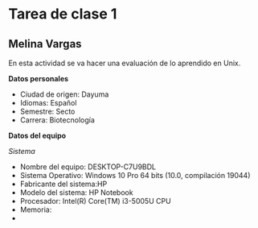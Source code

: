 # Tarea de clase 1

## Melina Vargas
En esta actividad se va hacer una evaluación de lo aprendido en Unix.

**Datos personales**
- Ciudad de origen: Dayuma
- Idiomas: Español
- Semestre: Secto
- Carrera: Biotecnología

**Datos del equipo**

*Sistema*

- Nombre del equipo: DESKTOP-C7U9BDL
- Sistema Operativo: Windows 10 Pro 64 bits (10.0, compilación 19044)
- Fabricante del sistema:HP
- Modelo del sistema: HP Notebook
- Procesador: Intel(R) Core(TM) i3-5005U CPU
- Memoria:
-
